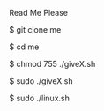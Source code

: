 Read Me Please

$ git clone me

$ cd me

$ chmod 755 ./giveX.sh

$ sudo ./giveX.sh

$ sudo ./linux.sh
